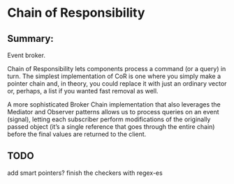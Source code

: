 # Chain of Responsibility

## Summary:

Event broker.

Chain of Responsibility lets components process a command (or a query) in turn. 
The simplest implementation of CoR is one where you simply make a pointer chain and, in theory, 
you could replace it with just an ordinary vector or, perhaps, a list if you wanted fast removal as well.

A more sophisticated Broker Chain implementation that also leverages the Mediator and Observer patterns allows us to process 
queries on an event (signal), letting each subscriber perform modifications of the originally passed object 
(it’s a single reference that goes through the entire chain) before the final values are returned to the client.

## TODO

add smart pointers?
finish the checkers with regex-es